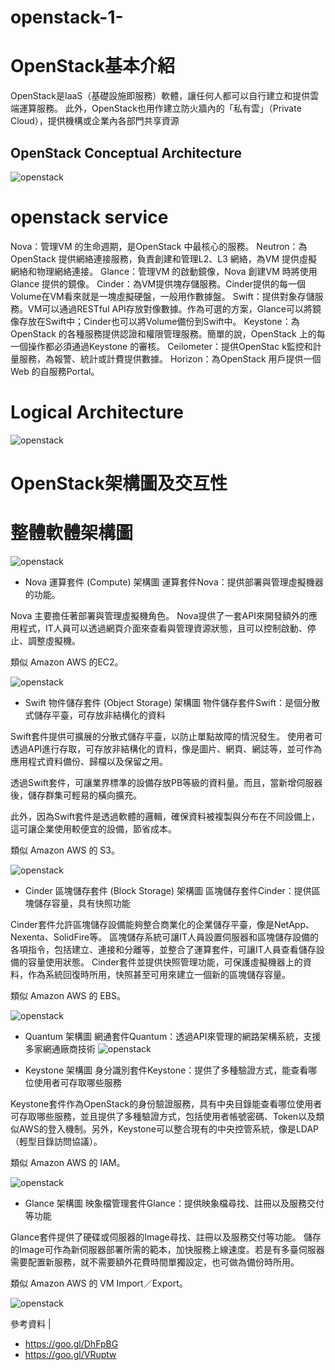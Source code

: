 # openstack-1-

# OpenStack基本介紹
OpenStack是IaaS（基礎設施即服務）軟體，讓任何人都可以自行建立和提供雲端運算服務。
此外，OpenStack也用作建立防火牆內的「私有雲」（Private Cloud），提供機構或企業內各部門共享資源

## OpenStack Conceptual Architecture
![openstack](http://7xo6kd.com1.z0.glb.clouddn.com/upload-ueditor-image-20160331-1459396288164018195.jpg)

# openstack service

Nova：管理VM 的生命週期，是OpenStack 中最核心的服務。 
Neutron：為OpenStack 提供網絡連接服務，負責創建和管理L2、L3 網絡，為VM 提供虛擬網絡和物理網絡連接。 
Glance：管理VM 的啟動鏡像，Nova 創建VM 時將使用Glance 提供的鏡像。 
Cinder：為VM提供塊存儲服務。Cinder提供的每一個Volume在VM看來就是一塊虛擬硬盤，一般用作數據盤。
Swift：提供對象存儲服務。VM可以通過RESTful API存放對像數據。作為可選的方案，Glance可以將鏡像存放在Swift中；Cinder也可以將Volume備份到Swift中。
Keystone：為OpenStack 的各種服務提供認證和權限管理服務。簡單的說，OpenStack 上的每一個操作都必須通過Keystone 的審核。
Ceilometer：提供OpenStac k監控和計量服務，為報警、統計或計費提供數據。 
Horizon：為OpenStack 用戶提供一個Web 的自服務Portal。 

# Logical Architecture 
![openstack](http://7xo6kd.com1.z0.glb.clouddn.com/upload-ueditor-image-20160331-1459396289980075632.jpg)

# OpenStack架構圖及交互性

# 整體軟體架構圖

![openstack](http://www.flickr.com/photos/132122145@N02/17612175358)

- Nova 運算套件 (Compute) 架構圖
運算套件Nova：提供部署與管理虛擬機器的功能。

Nova 主要擔任著部署與管理虛擬機角色。
Nova提供了一套API來開發額外的應用程式，IT人員可以透過網頁介面來查看與管理資源狀態，且可以控制啟動、停止、調整虛擬機。

類似 Amazon AWS 的EC2。

![openstack](http://www.flickr.com/photos/132122145@N02/17177502064)

- Swift 物件儲存套件 (Object Storage) 架構圖
物件儲存套件Swift：是個分散式儲存平臺，可存放非結構化的資料

Swift套件提供可擴展的分散式儲存平臺，以防止單點故障的情況發生。
使用者可透過API進行存取，可存放非結構化的資料，像是圖片、網頁、網誌等，並可作為應用程式資料備份、歸檔以及保留之用。

透過Swift套件，可讓業界標準的設備存放PB等級的資料量。而且，當新增伺服器後，儲存群集可輕易的橫向擴充。

此外，因為Swift套件是透過軟體的邏輯，確保資料被複製與分布在不同設備上，這可讓企業使用較便宜的設備，節省成本。

類似 Amazon AWS 的 S3。

![openstack](http://www.flickr.com/photos/132122145@N02/17179640403)

- Cinder 區塊儲存套件 (Block Storage) 架構圖
區塊儲存套件Cinder：提供區塊儲存容量，具有快照功能

Cinder套件允許區塊儲存設備能夠整合商業化的企業儲存平臺，像是NetApp、Nexenta、SolidFire等。
區塊儲存系統可讓IT人員設置伺服器和區塊儲存設備的各項指令，包括建立、連接和分離等，並整合了運算套件，可讓IT人員查看儲存設備的容量使用狀態。
Cinder套件並提供快照管理功能，可保護虛擬機器上的資料，作為系統回復時所用，快照甚至可用來建立一個新的區塊儲存容量。

類似 Amazon AWS 的 EBS。

![openstack](http://www.flickr.com/photos/132122145@N02/17179630023)

- Quantum 架構圖
網通套件Quantum：透過API來管理的網路架構系統，支援多家網通廠商技術
![openstack](http://www.flickr.com/photos/132122145@N02/17797234232)

- Keystone 架構圖
身分識別套件Keystone：提供了多種驗證方式，能查看哪位使用者可存取哪些服務

Keystone套件作為OpenStack的身份驗證服務，具有中央目錄能查看哪位使用者可存取哪些服務，並且提供了多種驗證方式，包括使用者帳號密碼、Token以及類似AWS的登入機制。另外，Keystone可以整合現有的中央控管系統，像是LDAP（輕型目錄訪問協議）。

類似 Amazon AWS 的 IAM。

![openstack](http://www.flickr.com/photos/132122145@N02/17800436291)

- Glance 架構圖
映象檔管理套件Glance：提供映象檔尋找、註冊以及服務交付等功能

Glance套件提供了硬碟或伺服器的Image尋找、註冊以及服務交付等功能。
儲存的Image可作為新伺服器部署所需的範本，加快服務上線速度。若是有多臺伺服器需要配置新服務，就不需要額外花費時間單獨設定，也可做為備份時所用。

類似 Amazon AWS 的 VM Import／Export。

![openstack](http://www.flickr.com/photos/132122145@N02/17800436561)

參考資料 | 
- https://goo.gl/DhFpBG
- https://goo.gl/VRuptw

